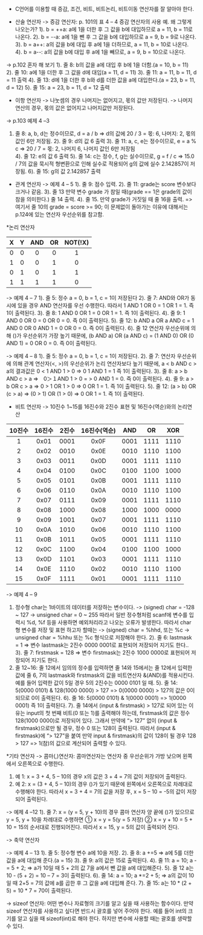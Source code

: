 * C언어를 이용할 때 증감, 조건, 비트, 비트논리, 비트이동 연산자를 잘 알아야 한다. 

* 산술 연산자
-> 증감 연산자: p. 101의 표 4 – 4 증감 연산자의 사용 예. 왜 그렇게 나오는가?
1). b = ++a: a에 1을 더한 후 그 값을 b에 대입하므로 a = 11, b = 11로 나온다.
2). b = --a: a에 1을 뺀 후 그 값을 b에 대입하므로 a = 9, b = 9로 나온다.
3). b = a++: a의 값을 b에 대입 후 a에 1을 더하므로, a = 11, b = 10로 나온다.
4). b = a--: a의 값을 b에 대입 후 a에 1을 빼므로, a = 9, b = 10으로 나온다.

-> p.102 혼자 해 보기 
1). 줄 8: b의 값을 a에 대입 후 b에 1을 더함.(a = 10, b = 11)
2). 줄 10: a에 1을 더한 후 그 값을 d에 대입(a = 11, d = 11)
3). 줄 11: a = 11, b = 11, d = 11 출력
4). 줄 13: d에 1을 더한 후 b와 d를 더한 값을 a에 대입한다.(a = 23, b = 11, d = 12)
5). 줄 15: a = 23, b = 11, d = 12 출력

* 이항 연산자
-> 나눗셈의 경우 나머지는 없어지고, 몫의 값만 저장된다.
-> 나머지 연산의 경우, 몫의 값은 없어지고 나머지값만 저장된다.

-> p.103 예제 4 –3
1) 줄 8: a, b, d는 정수이므로, d = a / b => d의 값에 20 / 3 = 몫: 6, 나머지: 2, 몫의 값인 6만 저장됨.
2). 줄 9: d의 값 6 출력
3). 줄 11: a, c, e는 정수이므로, e = a % c => 20 / 7 = 몫: 2, 나머지 6, 나머지 값인 6만 저장됨   
4). 줄 12: e의 값 6 출력
5). 줄 14: c는 정수, f, g는 실수이므로, g = f / c => 15.0 / 7의 값을 묵시적 형변환으로 인해 실수로 적용되어 g의 값에 실수 2.142857이 저장됨.
6). 줄 15: g의 값 2.142857 출력
* 관계 연산자
-> 예제 4 – 5
1). 줄 9: 점수 입력.
2). 줄 11: grade는 score 변수보다 크거나 같음.
3). 줄 13 만약 변수 grade 가 참일 때(grade == 1은 grade의 값이 참을 의미한다.) 줄 14 출력.
4). 줄 15. 만약 grade가 거짓일 때 줄 16을 출력.
=> 여기서 줄 10의 grade = score >= 90; 이 문제없이 돌아가는 이유에 대해서는 p.124에 있는 연산자 우선순위를 참고함.

*논리 연산자

|X|Y|AND|OR|NOT(!X)|
|:---:|:---:|:---:|:---:|:---:|
|0|0|0|0|1|
|1|0|0|1|0|
|0|1|0|1|1|
|1|1|1|1|0|

-> 예제 4 – 7
1). 줄 5: 정수 a = 0, b = 1, c = 1이 저장된다
2). 줄 7: AND와 OR가 동시에 있을 경우 AND 연산자를 우선 수행한다. 따라서 1 AND 1 OR 0 = 1 OR 1 = 1. 즉 1이 출력된다.
3). 줄 8: 1 AND 0 OR 1 = 0 OR 1 = 1. 즉 1이 출력된다.
4). 줄 9: 1 AND 0 OR 0 = 0 OR 0 = 0. 즉 0이 출력된다.
5). 줄 12: b AND a OR a AND c = 1 AND 0 OR 0 AND 1 = 0 OR 0 = 0. 즉 0이 출력된다.
6). 줄 12 연산자 우선순위에 의해 ()가 우선순위가 가장 높기 때문에, (b AND a) OR (a AND c) = (1 AND 0) OR (0 AND 1) = 0 OR 0 = 0. 즉 0이 출력된다.

-> 예제 4 – 8
1). 줄 5: 정수 a = 0, b = 1, c = 1이 저장된다.
2). 줄 7: 연산자 우선순위에 의해 관계 연산자(<, >)의 우선순위가 논리 연산자보다 높기 때문에, a < b AND c > a의 결과값은 0 < 1 AND 1 > 0 => 0 1 AND 1 = 1 즉 1이 출력된다.
3). 줄 8: a > b AND c > a =>　0＞１AND 1 > 0 = > 0 AND 1 = 0. 즉 0이 출력된다.
4). 줄 9: a > b OR c > a => 0 > 1 OR 1 > 0 => 0 OR 1 = 1. 즉 1이 출력된다.
5). 줄 12: (a > b) OR (c > a) => (0 > 1) OR (1 > 0) => 0 OR 1 = 1. 즉 1이 출력된다.

* 비트 연산자
-> 10진수 1~15를 16진수와 2진수 표현 및 16진수(역순)와의 논리연산

|10진수|16진수|2진수 |16진수(역순)|AND |OR|XOR|
|:---:|:---:|:---:|:---:|:---:|:---:|:---:|
|1|0x01|0001|0x0F|0001|1111|1110|
|2|0x02|0010|0x0E|0010|1110|1100|
|3|0x03|0011|0x0D|0001|1111|1110|
|4|0x04|0100|0x0C|0100|1100|1000|
|5|0x05|0101|0x0B|0001|1111|1110|
|6|0x06|0110|0x0A|0010|1110|1100|
|7|0x07|0111|0x09|0001|1111|1110|
|8|0x08|1000|0x08|1000|1000|0000|
|9|0x09|1001|0x07|0001|1111|1110|
|10|0x0A|1010|0x06|0010|1110|1100|
|11|0x0B|1011|0x05|0001|1111|1110|
|12|0x0C|1100|0x04|0100|1100|1000|
|13|0x0D|1101|0x03|0001|1111|1110|
|14|0x0E|1110|0x02|0010|1110|1100|
|15|0x0F|1111|0x01|0001|1111|1110|

-> 예제 4 – 9
1) 정수형 char는 1바이트의 데이터를 저장하는 변수이다.
   -> (signed) char = -128 ~ 127
   -> unsigned char = 0 ~ 255
따라서 일반 정수형처럼 scanf에 변수를 입력시 %d, %f 등을 사용하면 예외처리라고 나오는 오류가 발생한다. 따라서 char 형 변수를 저장 및 표현 하고자 할때는
  -> (signed) char = %hhd, 또는 %c
  -> unsigned char = %hhu 또는 %c
형식으로 저장해야 한다. 
2). 줄 6: lastmask = 1 => 변수 lastmask는 2진수 0000 0001로 표현되어 저장되어 지기도 한다..
3). 줄 7: firstmask = 128 => 변수 firstmask는 2진수 1000 0000로 표현되어 저장되어 지기도 한다.
3) 줄 12~16: 줄 12에서 임의의 정수를 입력하면 줄 14와 15에서는 줄 12에서 입력한 값에 줄 6, 7의 lastmask와 firstmask의 값을 비트연산자 &(AND)를 적용시킨다.
예를 들어 입력한 값이 5일 경우 5의 2진수는 0000 0101 일 때. 
5). 줄 14: 5(0000 0101) & 128(1000 0000) > 127 => 0(0000 0000) > 127의 값은 0이 되므로 0이 출력된다.
6). 줄 16: 5(0000 0101) & 1(0000 0001) => 1(0000 0001) 즉 1이 출력된다.
7). 줄 14에서 (input & firstmask) > 127로 되어 있는 이유는 input의 첫 번째 비트(0 또는 1)를 출력해야 하는데, firstmask의 값은 정수 128(1000 0000)로 저장되어 있다. 그래서 만약에 “> 127” 없이 (input & firstmask)으로만 될 경우, 정수 0 또는 128이 출력된다. 따라서 (input & firstmask)에 “> 127”을 붙여 만약 input & firstmask)의 값이 128이 될 경우 128 > 127 => 1(참)의 값으로 계산되어 출력할 수 있다.

*기타 연산자
-> 콤마(,)연산자: 콤마연산자는 연산자 중 우선순위가 가방 낮으며 왼쪽에서 오른쪽으로 수행한다.
1) 예 1: x = 3 + 4, 5 – 10의 경우 x의 값은 3 + 4 = 7의 값이 저장되어 출력된다.
2) 예 2: x = (3 + 4, 5 – 10)의 경우 ()가 있기 때문에 왼쪽에서 오른쪽으로 차례대로 수행해야 한다. 따라서 x = 3 + 4 = 7의 값을 저장 후, x = 5 – 10 = -5의 값이 저장되어 출력된다.

-> 예제 4 –12
1). 줄 7: x = (y = 5, y + 10)의 경우 콤마 연산자 양 끝에 ()가 있으므로 y = 5, y + 10을 차례대로 수행하면 
① x = y = 5(y = 5 저장)
② x = y + 10 = 5 + 10 = 15의 순서대로 진행되어진다.
따라서 x = 15, y = 5의 값이 출력되어 진다.

-> 축약 연산자

-> 예제 4 – 13
1). 줄 5: 정수형 변수 a에 10을 저장.
2). 줄 8: a +=5 => a에 5를 더한 값을 a에 대입해 준다.(a = 15)
3). 줄 9: a의 값은 15로 출력된다.
4). 줄 11: a = 10; a -= 5 + 2; => a가 10일 때 5 + 2의 값 7을 a에서 뺀 값을 a에 대입해준다.
5). 줄 12 a는 10 - (5 + 2) = 10 – 7 = 3이 출력된다.
6). 줄 14: a = 10; a *=2 + 5; => a의 값이 10일 때 2+5 = 7의 값에 a를 곱한 후 그 값을 a에 대입해 준다.
7). 줄 15: a는 10 * (2 + 5) = 10 * 7 = 70이 출력된다.

-> sizeof 연산자: 어떤 변수나 자료형의 크기를 알고 싶을 때 사용하는 함수이다. 만약 sizeof 연산자를 사용하고 싶다면 반드시 괄호를 넣어 주어야 한다. 예를 들어 int의 크기를 알고 싶을 때 sizeof(int)로 해야 한다. 하지만 변수에 사용할 때는 괄호를 생략할 수 있다. 
